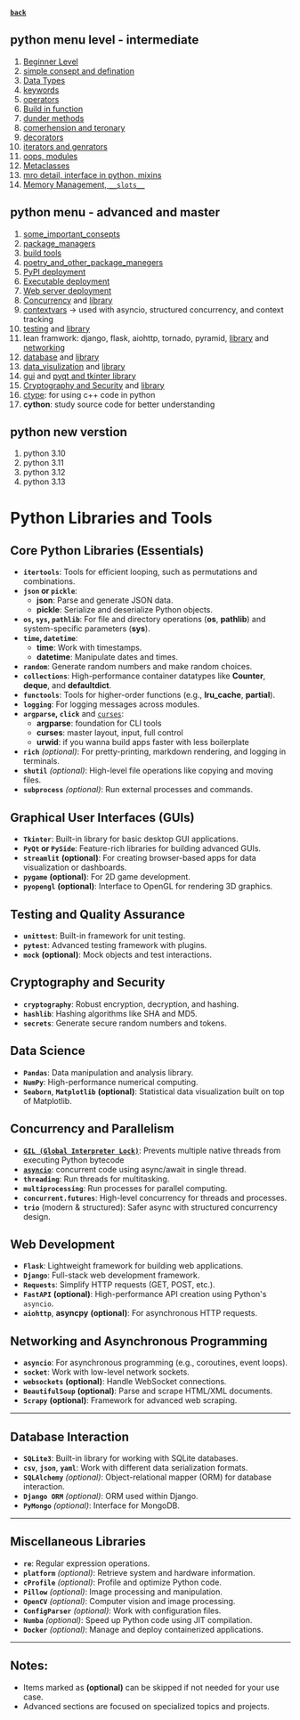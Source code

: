 **[`back`](../README.md)**

## python menu level - intermediate
1. [Beginner Level](./beginner.md)
2. [simple consept and defination](./consept_and_defination.md)
3. [Data Types](./data_types.md)
4. [keywords](./keywords.md)
5. [operators](./operators.md)
6. [Build in function](./build-in-function.md)
7. [dunder methods](./dunder_methods.md)
8. [comerhension and teronary](./comerhension.md)
9. [decorators](./decorators.md)
10. [iterators and genrators](./iterators.md)
11. [oops, modules](./oops.md)
12. [Metaclasses](./metaclass.md)
13. [mro detail, interface in python, mixins]()
14. [Memory Management, `__slots__`](./memory_managemnt.md)

## python menu - advanced and master
1. [some_important_consepts](./some_imporatant_consepts.md)
2. [package_managers](./package_manager.md)
3. [build tools](./build_tools.md)
4. [poetry_and_other_package_manegers](./poetry.md)
5. [PyPI deployment](./packaging.md)
6. [Executable deployment](./application_dev.md)
7. [Web server deployment](./web_server_deployment.md)
8.  [Concurrency](./concurancy.md) and [library](#concurrency-and-parallelism)
9.  [contextvars](./_libraries_/contextvars.md) → used with asyncio, structured concurrency, and context tracking
10. [testing](./testing.md) and [library](#testing-and-quality-assurance)
11. lean framwork: django, flask, aiohttp, tornado, pyramid, [library](#web-development) and [networking](#networking-and-asynchronous-programming)
12. [database](database.md) and [library](#database-interaction)
13. [data_visulization](some.md) and [library](#data-science)
14. [gui](some.md) and [pyqt and tkinter library](#graphical-user-interfaces-guis)
15. [Cryptography and Security](some.md) and [library](#cryptography-and-security)
16. [ctype](ctype.md): for using c++ code in python
17. **cython**: study source code for better understanding

## python new verstion
1. python 3.10
2. python 3.11
3. python 3.12
4. python 3.13



# Python Libraries and Tools

## Core Python Libraries (Essentials)
- **`itertools`**: Tools for efficient looping, such as permutations and combinations.
- **`json` or `pickle`**: 
  - **json**: Parse and generate JSON data.
  - **pickle**: Serialize and deserialize Python objects.
- **`os`, `sys`, `pathlib`**: For file and directory operations (**os**, **pathlib**) and system-specific parameters (**sys**).
- **`time`, `datetime`**: 
  - **time**: Work with timestamps.
  - **datetime**: Manipulate dates and times.
- **`random`**: Generate random numbers and make random choices.
- **`collections`**: High-performance container datatypes like **Counter**, **deque**, and **defaultdict**.
- **`functools`**: Tools for higher-order functions (e.g., **lru_cache**, **partial**).
- **`logging`**: For logging messages across modules.
- **`argparse`, `click`** and [`curses`](/content/python-dump/_libraries_/curses/curses.md):
  - **argparse**: foundation for CLI tools
  - **curses**: master layout, input, full control
  - **urwid**: if you wanna build apps faster with less boilerplate
- **`rich`** *(optional)*: For pretty-printing, markdown rendering, and logging in terminals.
- **`shutil`** *(optional)*: High-level file operations like copying and moving files.
- **`subprocess`** *(optional)*: Run external processes and commands.

## Graphical User Interfaces (GUIs)
- **`Tkinter`**: Built-in library for basic desktop GUI applications.
- **`PyQt` or `PySide`**: Feature-rich libraries for building advanced GUIs.
- **`streamlit`** **(optional)**: For creating browser-based apps for data visualization or dashboards.
- **`pygame`** **(optional)**: For 2D game development.
- **`pyopengl`** **(optional)**: Interface to OpenGL for rendering 3D graphics.

## Testing and Quality Assurance
- **`unittest`**: Built-in framework for unit testing.
- **`pytest`**: Advanced testing framework with plugins.
- **`mock`** **(optional)**: Mock objects and test interactions.


## Cryptography and Security
- **`cryptography`**: Robust encryption, decryption, and hashing.
- **`hashlib`**: Hashing algorithms like SHA and MD5.
- **`secrets`**: Generate secure random numbers and tokens.

## Data Science
- **`Pandas`**: Data manipulation and analysis library.
- **`NumPy`**: High-performance numerical computing.
- **`Seaborn`**, **`Matplotlib`** **(optional)**: Statistical data visualization built on top of Matplotlib.

## Concurrency and Parallelism
- [**`GIL (Global Interpreter Lock)`**](./concurancy.md#gil-global-interpreter-lock): Prevents multiple native threads from executing Python bytecode
- [**`asyncio`**](./_libraries_/asyncio/index.md): concurrent code using async/await in single thread.
- **`threading`**: Run threads for multitasking.
- **`multiprocessing`**: Run processes for parallel computing.
- **`concurrent.futures`**: High-level concurrency for threads and processes.
- **`trio`** (modern & structured): Safer async with structured concurrency design.

## Web Development
- **`Flask`**: Lightweight framework for building web applications.
- **`Django`**: Full-stack web development framework.
- **`Requests`**: Simplify HTTP requests (GET, POST, etc.).
- **`FastAPI`** **(optional)**: High-performance API creation using Python's `asyncio`.
- **`aiohttp`**, **asyncpy** **(optional)**: For asynchronous HTTP requests.

## Networking and Asynchronous Programming
- **`asyncio`**: For asynchronous programming (e.g., coroutines, event loops).
- **`socket`**: Work with low-level network sockets.
- **`websockets`** **(optional)**: Handle WebSocket connections.
- **`BeautifulSoup`** **(optional)**: Parse and scrape HTML/XML documents.
- **`Scrapy`** **(optional)**: Framework for advanced web scraping.

---

## Database Interaction
- **`SQLite3`**: Built-in library for working with SQLite databases.
- **`csv`**, **`json`**, **`yaml`**: Work with different data serialization formats.
- **`SQLAlchemy`** *(optional)*: Object-relational mapper (ORM) for database interaction.
- **`Django ORM`** *(optional)*: ORM used within Django.
- **`PyMongo`** *(optional)*: Interface for MongoDB.

---

## Miscellaneous Libraries
- **`re`**: Regular expression operations.
- **`platform`** *(optional)*: Retrieve system and hardware information.
- **`cProfile`** *(optional)*: Profile and optimize Python code.
- **`Pillow`** *(optional)*: Image processing and manipulation.
- **`OpenCV`** *(optional)*: Computer vision and image processing.
- **`ConfigParser`** *(optional)*: Work with configuration files.
- **`Numba`** *(optional)*: Speed up Python code using JIT compilation.
- **`Docker`** *(optional)*: Manage and deploy containerized applications.

---

## Notes:
- Items marked as **(optional)** can be skipped if not needed for your use case.
- Advanced sections are focused on specialized topics and projects.
